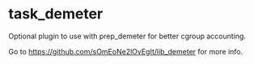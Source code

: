 # task_demeter
Optional plugin to use with prep_demeter for better cgroup accounting.

Go to https://github.com/sOmEoNe2lOvEgIt/lib_demeter for more info.
